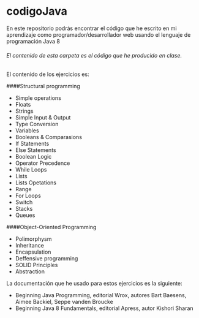 # codigoJava
En este repositorio podrás encontrar el código que he escrito en mi aprendizaje como programador/desarrollador web usando el lenguaje de programación Java 8

###### El contenido de esta carpeta es el código que he producido en clase.

El contenido de los ejercicios es:

####Structural programming

- Simple operations
- Floats
- Strings
- Simple Input & Output
- Type Conversion
- Variables
- Booleans & Comparasions
- If Statements
- Else Statements
- Boolean Logic
- Operator Precedence
- While Loops
- Lists
- Lists Opetations
- Range
- For Loops
- Switch
- Stacks
- Queues

####Object-Oriented Programming

- Polimorphysm
- Inheritance
- Encapsulation
- Deffensive programming
- SOLID Principles
- Abstraction

La documentación que he usado para estos ejercicios es la siguiente:

- Beginning Java Programming, editorial Wrox, autores Bart Baesens, Aimee Backiel, Seppe vanden Broucke
- Beginning Java 8 Fundamentals, editorial Apress, autor Kishori Sharan 
